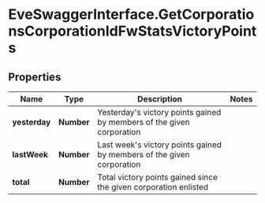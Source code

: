 # EveSwaggerInterface.GetCorporationsCorporationIdFwStatsVictoryPoints

## Properties
Name | Type | Description | Notes
------------ | ------------- | ------------- | -------------
**yesterday** | **Number** | Yesterday&#39;s victory points gained by members of the given corporation | 
**lastWeek** | **Number** | Last week&#39;s victory points gained by members of the given corporation | 
**total** | **Number** | Total victory points gained since the given corporation enlisted | 


